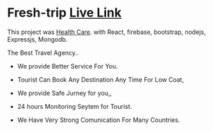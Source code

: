 # Fresh-trip [Live Link](https://fresh-trip-cbc63.web.app/)

This project was [Health Care](https://fresh-trip-cbc63.web.app/). with React, firebase, bootstrap, nodejs, Expressjs, Mongodb.

The Best Travel Agency..

- We provide Better Service For You.

- Tourist Can Book Any Destination Any Time For Low Coat,

- We provide Safe Jurney for you,,

- 24 hours Monitoring Seytem for Tourist.

- We Have Very Strong Comunication For Many Countries. 
